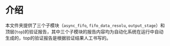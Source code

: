 # 介绍

本文件夹提供了三个子模块（`async_fifo`, `fifo_data_resolu`, `output_stage`）和顶层(`top`)的验证报告，其中三个子模块的报告内容均为自动化系统在运行中自动生成的，top的验证报告是根据验证结果人工书写的。